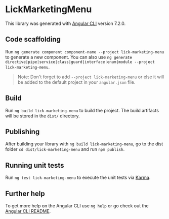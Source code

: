 # LickMarketingMenu

This library was generated with [Angular CLI](https://github.com/angular/angular-cli) version 7.2.0.

## Code scaffolding

Run `ng generate component component-name --project lick-marketing-menu` to generate a new component. You can also use `ng generate directive|pipe|service|class|guard|interface|enum|module --project lick-marketing-menu`.
> Note: Don't forget to add `--project lick-marketing-menu` or else it will be added to the default project in your `angular.json` file. 

## Build

Run `ng build lick-marketing-menu` to build the project. The build artifacts will be stored in the `dist/` directory.

## Publishing

After building your library with `ng build lick-marketing-menu`, go to the dist folder `cd dist/lick-marketing-menu` and run `npm publish`.

## Running unit tests

Run `ng test lick-marketing-menu` to execute the unit tests via [Karma](https://karma-runner.github.io).

## Further help

To get more help on the Angular CLI use `ng help` or go check out the [Angular CLI README](https://github.com/angular/angular-cli/blob/master/README.md).
